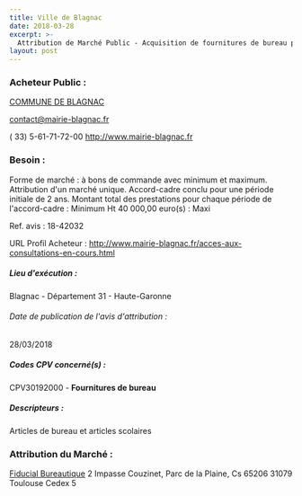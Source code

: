 ```yaml
---
title: Ville de Blagnac
date: 2018-03-28
excerpt: >-
  Attribution de Marché Public - Acquisition de fournitures de bureau pour les services de la ville de Blagnac
layout: post
---
```


### Acheteur Public : 
<a href="/acheteur-134/siren-213100696"> COMMUNE DE BLAGNAC</a><br/>



contact@mairie-blagnac.fr

( 33) 5-61-71-72-00
http://www.mairie-blagnac.fr
### Besoin :

Forme de marché : à bons de commande avec minimum et maximum. Attribution d'un marché unique. Accord-cadre conclu pour une période initiale de 2 ans. Montant total des prestations pour chaque période de l'accord-cadre : Minimum Ht 40 000,00 euro(s) : Maxi

Ref. avis : 18-42032

URL Profil Acheteur : http://www.mairie-blagnac.fr/acces-aux-consultations-en-cours.html

##### Lieu d'exécution :

Blagnac - Département 31 - Haute-Garonne

###### Date de publication de l'avis d'attribution : 
28/03/2018

##### Codes CPV concerné(s) :
CPV30192000 - **Fournitures de bureau** <br/>

##### Descripteurs :
Articles de bureau et articles scolaires <br/>

### Attribution du Marché :
<a href="/entreprise-582/siren-955510029"> Fiducial Bureautique</a>    2 Impasse Couzinet, Parc de la Plaine, Cs 65206 31079 Toulouse Cedex 5 <br/>
